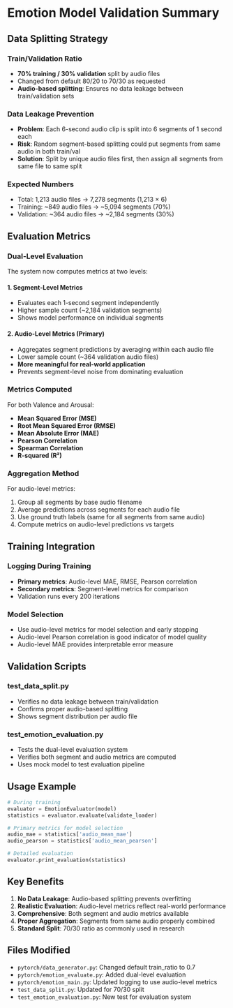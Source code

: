 # Emotion Model Validation Summary

## Data Splitting Strategy

### Train/Validation Ratio
- **70% training / 30% validation** split by audio files
- Changed from default 80/20 to 70/30 as requested
- **Audio-based splitting**: Ensures no data leakage between train/validation sets

### Data Leakage Prevention
- **Problem**: Each 6-second audio clip is split into 6 segments of 1 second each
- **Risk**: Random segment-based splitting could put segments from same audio in both train/val
- **Solution**: Split by unique audio files first, then assign all segments from same file to same split

### Expected Numbers
- Total: 1,213 audio files → 7,278 segments (1,213 × 6)
- Training: ~849 audio files → ~5,094 segments (70%)
- Validation: ~364 audio files → ~2,184 segments (30%)

## Evaluation Metrics

### Dual-Level Evaluation
The system now computes metrics at two levels:

#### 1. Segment-Level Metrics
- Evaluates each 1-second segment independently
- Higher sample count (~2,184 validation segments)
- Shows model performance on individual segments

#### 2. Audio-Level Metrics (Primary)
- Aggregates segment predictions by averaging within each audio file
- Lower sample count (~364 validation audio files)
- **More meaningful for real-world application**
- Prevents segment-level noise from dominating evaluation

### Metrics Computed
For both Valence and Arousal:
- **Mean Squared Error (MSE)**
- **Root Mean Squared Error (RMSE)**
- **Mean Absolute Error (MAE)**
- **Pearson Correlation**
- **Spearman Correlation**
- **R-squared (R²)**

### Aggregation Method
For audio-level metrics:
1. Group all segments by base audio filename
2. Average predictions across segments for each audio file
3. Use ground truth labels (same for all segments from same audio)
4. Compute metrics on audio-level predictions vs targets

## Training Integration

### Logging During Training
- **Primary metrics**: Audio-level MAE, RMSE, Pearson correlation
- **Secondary metrics**: Segment-level metrics for comparison
- Validation runs every 200 iterations

### Model Selection
- Use audio-level metrics for model selection and early stopping
- Audio-level Pearson correlation is good indicator of model quality
- Audio-level MAE provides interpretable error measure

## Validation Scripts

### test_data_split.py
- Verifies no data leakage between train/validation
- Confirms proper audio-based splitting
- Shows segment distribution per audio file

### test_emotion_evaluation.py
- Tests the dual-level evaluation system
- Verifies both segment and audio metrics are computed
- Uses mock model to test evaluation pipeline

## Usage Example

```python
# During training
evaluator = EmotionEvaluator(model)
statistics = evaluator.evaluate(validate_loader)

# Primary metrics for model selection
audio_mae = statistics['audio_mean_mae']
audio_pearson = statistics['audio_mean_pearson']

# Detailed evaluation
evaluator.print_evaluation(statistics)
```

## Key Benefits

1. **No Data Leakage**: Audio-based splitting prevents overfitting
2. **Realistic Evaluation**: Audio-level metrics reflect real-world performance
3. **Comprehensive**: Both segment and audio metrics available
4. **Proper Aggregation**: Segments from same audio properly combined
5. **Standard Split**: 70/30 ratio as commonly used in research

## Files Modified

- `pytorch/data_generator.py`: Changed default train_ratio to 0.7
- `pytorch/emotion_evaluate.py`: Added dual-level evaluation
- `pytorch/emotion_main.py`: Updated logging to use audio-level metrics
- `test_data_split.py`: Updated for 70/30 split
- `test_emotion_evaluation.py`: New test for evaluation system 